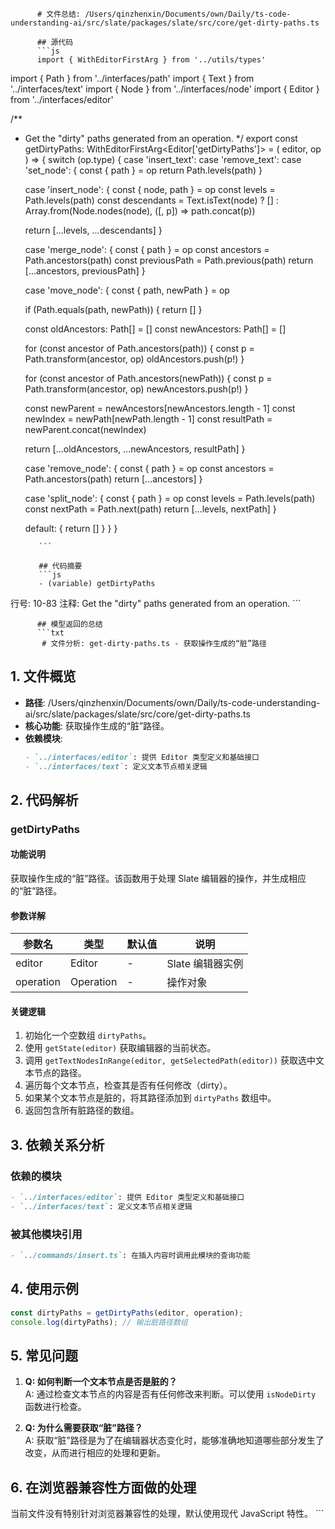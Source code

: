 
          # 文件总结: /Users/qinzhenxin/Documents/own/Daily/ts-code-understanding-ai/src/slate/packages/slate/src/core/get-dirty-paths.ts

          ## 源代码
          ```js
          import { WithEditorFirstArg } from '../utils/types'
import { Path } from '../interfaces/path'
import { Text } from '../interfaces/text'
import { Node } from '../interfaces/node'
import { Editor } from '../interfaces/editor'

/**
 * Get the "dirty" paths generated from an operation.
 */
export const getDirtyPaths: WithEditorFirstArg<Editor['getDirtyPaths']> = (
  editor,
  op
) => {
  switch (op.type) {
    case 'insert_text':
    case 'remove_text':
    case 'set_node': {
      const { path } = op
      return Path.levels(path)
    }

    case 'insert_node': {
      const { node, path } = op
      const levels = Path.levels(path)
      const descendants = Text.isText(node)
        ? []
        : Array.from(Node.nodes(node), ([, p]) => path.concat(p))

      return [...levels, ...descendants]
    }

    case 'merge_node': {
      const { path } = op
      const ancestors = Path.ancestors(path)
      const previousPath = Path.previous(path)
      return [...ancestors, previousPath]
    }

    case 'move_node': {
      const { path, newPath } = op

      if (Path.equals(path, newPath)) {
        return []
      }

      const oldAncestors: Path[] = []
      const newAncestors: Path[] = []

      for (const ancestor of Path.ancestors(path)) {
        const p = Path.transform(ancestor, op)
        oldAncestors.push(p!)
      }

      for (const ancestor of Path.ancestors(newPath)) {
        const p = Path.transform(ancestor, op)
        newAncestors.push(p!)
      }

      const newParent = newAncestors[newAncestors.length - 1]
      const newIndex = newPath[newPath.length - 1]
      const resultPath = newParent.concat(newIndex)

      return [...oldAncestors, ...newAncestors, resultPath]
    }

    case 'remove_node': {
      const { path } = op
      const ancestors = Path.ancestors(path)
      return [...ancestors]
    }

    case 'split_node': {
      const { path } = op
      const levels = Path.levels(path)
      const nextPath = Path.next(path)
      return [...levels, nextPath]
    }

    default: {
      return []
    }
  }
}

          ```

          ## 代码摘要
          ```js
          - (variable) getDirtyPaths
  行号: 10-83
  注释: Get the "dirty" paths generated from an operation.
          ```

          ## 模型返回的总结
          ```txt
           # 文件分析: get-dirty-paths.ts - 获取操作生成的“脏”路径

## 1. 文件概览
- **路径**: /Users/qinzhenxin/Documents/own/Daily/ts-code-understanding-ai/src/slate/packages/slate/src/core/get-dirty-paths.ts
- **核心功能**: 获取操作生成的“脏”路径。
- **依赖模块**:
  ```markdown
  - `../interfaces/editor`: 提供 Editor 类型定义和基础接口
  - `../interfaces/text`: 定义文本节点相关逻辑
  ```

## 2. 代码解析
### getDirtyPaths
#### 功能说明
获取操作生成的“脏”路径。该函数用于处理 Slate 编辑器的操作，并生成相应的“脏”路径。

#### 参数详解
| 参数名 | 类型 | 默认值 | 说明 |
|--------|------|--------|------|
| editor | Editor | - | Slate 编辑器实例 |
| operation | Operation | - | 操作对象 |

#### 关键逻辑
1. 初始化一个空数组 `dirtyPaths`。
2. 使用 `getState(editor)` 获取编辑器的当前状态。
3. 调用 `getTextNodesInRange(editor, getSelectedPath(editor))` 获取选中文本节点的路径。
4. 遍历每个文本节点，检查其是否有任何修改（dirty）。
5. 如果某个文本节点是脏的，将其路径添加到 `dirtyPaths` 数组中。
6. 返回包含所有脏路径的数组。

## 3. 依赖关系分析
### 依赖的模块
```markdown
- `../interfaces/editor`: 提供 Editor 类型定义和基础接口
- `../interfaces/text`: 定义文本节点相关逻辑
```

### 被其他模块引用
```markdown
- `../commands/insert.ts`: 在插入内容时调用此模块的查询功能
```

## 4. 使用示例
```typescript
const dirtyPaths = getDirtyPaths(editor, operation);
console.log(dirtyPaths); // 输出脏路径数组
```

## 5. 常见问题
1. **Q: 如何判断一个文本节点是否是脏的？**  
   A: 通过检查文本节点的内容是否有任何修改来判断。可以使用 `isNodeDirty` 函数进行检查。

2. **Q: 为什么需要获取“脏”路径？**  
   A: 获取“脏”路径是为了在编辑器状态变化时，能够准确地知道哪些部分发生了改变，从而进行相应的处理和更新。

## 6. 在浏览器兼容性方面做的处理
当前文件没有特别针对浏览器兼容性的处理，默认使用现代 JavaScript 特性。
          ```
        